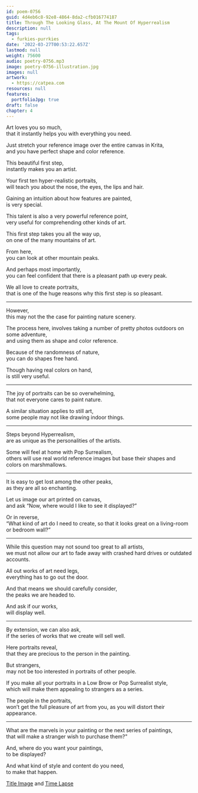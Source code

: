 ```yaml
---
id: poem-0756
guid: 4d4eb6c8-92e8-4864-8da2-cfb016774187
title: Through The Looking Glass, At The Mount Of Hyperrealism
description: null
tags:
  - furkies-purrkies
date: '2022-03-27T00:53:22.657Z'
lastmod: null
weight: 75600
audio: poetry-0756.mp3
image: poetry-0756-illustration.jpg
images: null
artwork:
  - https://catpea.com
resources: null
features:
  portfolioJpg: true
draft: false
chapter: 4
---
```


Art loves you so much,\
that it instantly helps you with everything you need.

Just stretch your reference image over the entire canvas in Krita,\
and you have perfect shape and color reference.

This beautiful first step,\
instantly makes you an artist.

Your first ten hyper-realistic portraits,\
will teach you about the nose, the eyes, the lips and hair.

Gaining an intuition about how features are painted,\
is very special.

This talent is also a very powerful reference point,\
very useful for comprehending other kinds of art.

This first step takes you all the way up,\
on one of the many mountains of art.

From here,\
you can look at other mountain peaks.

And perhaps most importantly,\
you can feel confident that there is a pleasant path up every peak.

We all love to create portraits,\
that is one of the huge reasons why this first step is so pleasant.

---

However,\
this may not the the case for painting nature scenery.

The process here, involves taking a number of pretty photos outdoors on some adventure,\
and using them as shape and color reference.

Because of the randomness of nature,\
you can do shapes free hand.

Though having real colors on hand,\
is still very useful.

---

The joy of portraits can be so overwhelming,\
that not everyone cares to paint nature.

A similar situation applies to still art,\
some people may not like drawing indoor things.

---

Steps beyond Hyperrealism,\
are as unique as the personalities of the artists.

Some will feel at home with Pop Surrealism,\
others will use real world reference images but base their shapes and colors on marshmallows.

---

It is easy to get lost among the other peaks,\
as they are all so enchanting.

Let us image our art printed on canvas,\
and ask “Now, where would I like to see it displayed?”

Or in reverse,\
“What kind of art do I need to create, so that it looks great on a living-room or bedroom wall?”

---

While this question may not sound too great to all artists,\
we must not allow our art to fade away with crashed hard drives or outdated accounts.

All out works of art need legs,\
everything has to go out the door.

And that means we should carefully consider,\
the peaks we are headed to.

And ask if our works,\
will display well.

---

By extension, we can also ask,\
if the series of works that we create will sell well.

Here portraits reveal,\
that they are precious to the person in the painting.

But strangers,\
may not be too interested in portraits of other people.

If you make all your portraits in a Low Brow or Pop Surrealist style,\
which will make them appealing to strangers as a series.

The people in the portraits,\
won’t get the full pleasure of art from you, as you will distort their appearance.

---

What are the marvels in your painting or the next series of paintings,\
that will make a stranger wish to purchase them?"

And, where do you want your paintings,\
to be displayed?

And what kind of style and content do you need,\
to make that happen.

[Title Image](https://www.reddit.com/r/redditgetsdrawn/comments/tjpzny/this_is_me/) and [Time Lapse](https://youtu.be/rwVeR4V7RWI)
